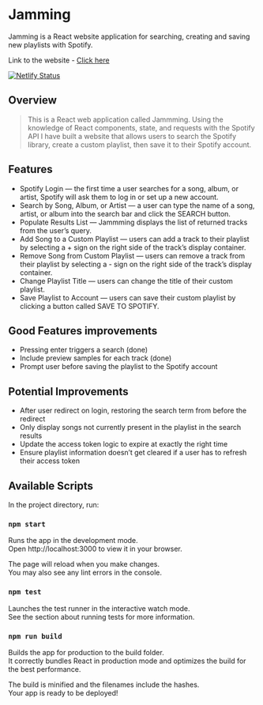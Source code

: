 # Jamming

Jamming is a React website application for searching, creating and saving new playlists with Spotify. 

Link to the website - [Click here](https://saatvikrao-jamming.netlify.app/)

[![Netlify Status](https://api.netlify.com/api/v1/badges/88c7111f-d249-454e-8e8e-d42d682e0f1f/deploy-status)](https://app.netlify.com/sites/saatvikrao-jamming/deploys)


## Overview

> This is a React web application called Jammming. Using the knowledge of React components, state, and requests with the Spotify API I have built a website that allows users to search the Spotify library, create a custom playlist, then save it to their Spotify account.


## Features

* Spotify Login — the first time a user searches for a song, album, or artist, Spotify will ask them to log in or set up a new account.
* Search by Song, Album, or Artist — a user can type the name of a song, artist, or album into the search bar and click the SEARCH button.
* Populate Results List — Jammming displays the list of returned tracks from the user’s query.
* Add Song to a Custom Playlist — users can add a track to their playlist by selecting a + sign on the right side of the track’s display container.
* Remove Song from Custom Playlist — users can remove a track from their playlist by selecting a - sign on the right side of the track’s display container.
* Change Playlist Title — users can change the title of their custom playlist.
* Save Playlist to Account — users can save their custom playlist by clicking a button called SAVE TO SPOTIFY.


## Good Features improvements

* Pressing enter triggers a search (done)
* Include preview samples for each track (done)
* Prompt user before saving the playlist to the Spotify account 


## Potential Improvements
* After user redirect on login, restoring the search term from before the redirect 
* Only display songs not currently present in the playlist in the search results
* Update the access token logic to expire at exactly the right time
* Ensure playlist information doesn’t get cleared if a user has to refresh their access token


## Available Scripts 
In the project directory, run:

### ```npm start``` 
Runs the app in the development mode.    
Open http://localhost:3000 to view it in your browser.

The page will reload when you make changes.    
You may also see any lint errors in the console.

### ```npm test```
Launches the test runner in the interactive watch mode.  
See the section about running tests for more information.

### ```npm run build```
Builds the app for production to the build folder.  
It correctly bundles React in production mode and optimizes the build for the best performance.

The build is minified and the filenames include the hashes.  
Your app is ready to be deployed!
